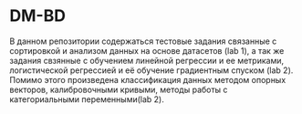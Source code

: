 # DM-BD
В данном репозитории содержаться тестовые задания связанные с сортировкой и анализом данных на основе датасетов (lab 1), а так же задания свзянные 
с обучением линейной регрессии и ее метриками, логистической регрессией и её обучение градиентным спуском (lab 2). 
Помимо этого произведена классификация данных методом опорных векторов, калибровочными кривыми, методы работы с категориальными переменными(lab 2).
